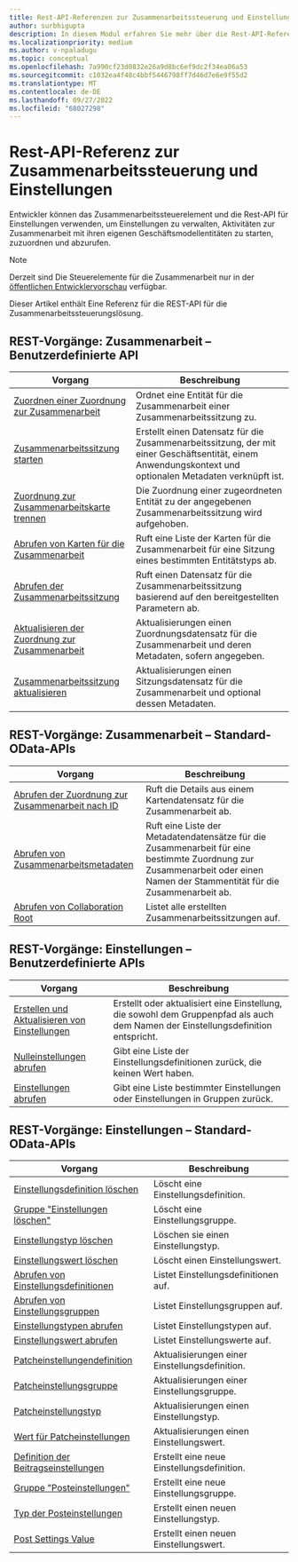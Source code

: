 ```yaml
---
title: Rest-API-Referenzen zur Zusammenarbeitssteuerung und Einstellungen
author: surbhigupta
description: In diesem Modul erfahren Sie mehr über die Rest-API-Referenz zur Steuerung der Zusammenarbeit und einstellungen zum Verwalten von Einstellungen, Starten, Zuordnen und Abrufen von Zusammenarbeitsaktivitäten.
ms.localizationpriority: medium
ms.author: v-npaladugu
ms.topic: conceptual
ms.openlocfilehash: 7a990cf23d0832e26a9d8bc6ef9dc2f34ea06a53
ms.sourcegitcommit: c1032ea4f48c4bbf5446798ff7d46d7e6e9f55d2
ms.translationtype: MT
ms.contentlocale: de-DE
ms.lasthandoff: 09/27/2022
ms.locfileid: "68027298"
---
```

# <a name="collaboration-control-and-settings-rest-api-reference"></a>Rest-API-Referenz zur Zusammenarbeitssteuerung und Einstellungen

Entwickler können das Zusammenarbeitssteuerelement und die Rest-API für Einstellungen verwenden, um Einstellungen zu verwalten, Aktivitäten zur Zusammenarbeit mit ihren eigenen Geschäftsmodellentitäten zu starten, zuzuordnen und abzurufen.

> [!NOTE]
> Derzeit sind Die Steuerelemente für die Zusammenarbeit nur in der [öffentlichen Entwicklervorschau](~/resources/dev-preview/developer-preview-intro.md) verfügbar.

Dieser Artikel enthält Eine Referenz für die REST-API für die Zusammenarbeitssteuerungslösung.

## <a name="rest-operations-collaboration---custom-api"></a>REST-Vorgänge: Zusammenarbeit – Benutzerdefinierte API

|Vorgang|Beschreibung|
|---------|-----------|
|[Zuordnen einer Zuordnung zur Zusammenarbeit](/rest/api/industry/collaboration-controls/collaboration-custom-ap-is/associate-collaboration-map)|Ordnet eine Entität für die Zusammenarbeit einer Zusammenarbeitssitzung zu.|
|[Zusammenarbeitssitzung starten](/rest/api/industry/collaboration-controls/collaboration-custom-ap-is/begin-collaboration-session)|Erstellt einen Datensatz für die Zusammenarbeitssitzung, der mit einer Geschäftsentität, einem Anwendungskontext und optionalen Metadaten verknüpft ist.|
|[Zuordnung zur Zusammenarbeitskarte trennen](/rest/api/industry/collaboration-controls/collaboration-custom-ap-is/disassociate-collaboration-map-custom-api)|Die Zuordnung einer zugeordneten Entität zu der angegebenen Zusammenarbeitssitzung wird aufgehoben.|
|[Abrufen von Karten für die Zusammenarbeit](/rest/api/industry/collaboration-controls/collaboration-custom-ap-is/retrieve-collaboration-maps-custom-api)|Ruft eine Liste der Karten für die Zusammenarbeit für eine Sitzung eines bestimmten Entitätstyps ab.|
|[Abrufen der Zusammenarbeitssitzung](/rest/api/industry/collaboration-controls/collaboration-custom-ap-is/retrieve-collaboration-session-custom-api)|Ruft einen Datensatz für die Zusammenarbeitssitzung basierend auf den bereitgestellten Parametern ab.|
|[Aktualisieren der Zuordnung zur Zusammenarbeit](/rest/api/industry/collaboration-controls/collaboration-custom-ap-is/update-collaboration-map-custom-api)|Aktualisierungen einen Zuordnungsdatensatz für die Zusammenarbeit und deren Metadaten, sofern angegeben.|
|[Zusammenarbeitssitzung aktualisieren](/rest/api/industry/collaboration-controls/collaboration-custom-ap-is/update-collaboration-session)|Aktualisierungen einen Sitzungsdatensatz für die Zusammenarbeit und optional dessen Metadaten.|

## <a name="rest-operations-collaboration---standard-odata-apis"></a>REST-Vorgänge: Zusammenarbeit – Standard-OData-APIs

|Vorgang|Beschreibung|
|---------|-----------|
|[Abrufen der Zuordnung zur Zusammenarbeit nach ID](/rest/api/industry/collaboration-controls/collaboration-standard-o-data-ap-is/get-collaboration-map-by-id)|Ruft die Details aus einem Kartendatensatz für die Zusammenarbeit ab.|
|[Abrufen von Zusammenarbeitsmetadaten](/rest/api/industry/collaboration-controls/collaboration-standard-o-data-ap-is/get-collaboration-metadata)|Ruft eine Liste der Metadatendatensätze für die Zusammenarbeit für eine bestimmte Zuordnung zur Zusammenarbeit oder einen Namen der Stammentität für die Zusammenarbeit ab.|
|[Abrufen von Collaboration Root](/rest/api/industry/collaboration-controls/collaboration-standard-o-data-ap-is/get-collaboration-root)|Listet alle erstellten Zusammenarbeitssitzungen auf.|

## <a name="rest-operations-settings---custom-apis"></a>REST-Vorgänge: Einstellungen – Benutzerdefinierte APIs

|Vorgang|Beschreibung|
|---------|-----------|
|[Erstellen und Aktualisieren von Einstellungen](/rest/api/industry/collaboration-controls/settings-custom-ap-is/create-update-setting-custom-api)|Erstellt oder aktualisiert eine Einstellung, die sowohl dem Gruppenpfad als auch dem Namen der Einstellungsdefinition entspricht.|
|[Nulleinstellungen abrufen](/rest/api/industry/collaboration-controls/settings-custom-ap-is/retrieve-null-settings-custom-api)|Gibt eine Liste der Einstellungsdefinitionen zurück, die keinen Wert haben.|
|[Einstellungen abrufen](/rest/api/industry/collaboration-controls/settings-custom-ap-is/retrieve-settings-custom-api)|Gibt eine Liste bestimmter Einstellungen oder Einstellungen in Gruppen zurück.|

## <a name="rest-operations-settings---standard-odata-apis"></a>REST-Vorgänge: Einstellungen – Standard-OData-APIs

|Vorgang|Beschreibung|
|---------|-----------|
|[Einstellungsdefinition löschen](/rest/api/industry/collaboration-controls/settings-standard-o-data-ap-is/delete-settings-definition)|Löscht eine Einstellungsdefinition.|
|[Gruppe "Einstellungen löschen"](/rest/api/industry/collaboration-controls/settings-standard-o-data-ap-is/delete-settings-group)|Löscht eine Einstellungsgruppe.|
|[Einstellungstyp löschen](/rest/api/industry/collaboration-controls/settings-standard-o-data-ap-is/delete-settings-type)|Löschen sie einen Einstellungstyp.|
|[Einstellungswert löschen](/rest/api/industry/collaboration-controls/settings-standard-o-data-ap-is/delete-settings-value)|Löscht einen Einstellungswert.|
|[Abrufen von Einstellungsdefinitionen](/rest/api/industry/collaboration-controls/settings-standard-o-data-ap-is/get-settings-definitions)|Listet Einstellungsdefinitionen auf.|
|[Abrufen von Einstellungsgruppen](/rest/api/industry/collaboration-controls/settings-standard-o-data-ap-is/get-settings-groups)|Listet Einstellungsgruppen auf.|
|[Einstellungstypen abrufen](/rest/api/industry/collaboration-controls/settings-standard-o-data-ap-is/get-settings-types)|Listet Einstellungstypen auf.|
|[Einstellungswert abrufen](/rest/api/industry/collaboration-controls/settings-standard-o-data-ap-is/get-settings-value)|Listet Einstellungswerte auf.|
|[Patcheinstellungendefinition](/rest/api/industry/collaboration-controls/settings-standard-o-data-ap-is/patch-settings-definition)|Aktualisierungen einer Einstellungsdefinition.|
|[Patcheinstellungsgruppe](/rest/api/industry/collaboration-controls/settings-standard-o-data-ap-is/patch-settings-group)|Aktualisierungen einer Einstellungsgruppe.|
|[Patcheinstellungstyp](/rest/api/industry/collaboration-controls/settings-standard-o-data-ap-is/patch-settings-type)|Aktualisierungen einen Einstellungstyp.|
|[Wert für Patcheinstellungen](/rest/api/industry/collaboration-controls/settings-standard-o-data-ap-is/patch-settings-value)|Aktualisierungen einen Einstellungswert.|
|[Definition der Beitragseinstellungen](/rest/api/industry/collaboration-controls/settings-standard-o-data-ap-is/post-settings-definition)|Erstellt eine neue Einstellungsdefinition.|
|[Gruppe "Posteinstellungen"](/rest/api/industry/collaboration-controls/settings-standard-o-data-ap-is/post-settings-group)|Erstellt eine neue Einstellungsgruppe.|
|[Typ der Posteinstellungen](/rest/api/industry/collaboration-controls/settings-standard-o-data-ap-is/post-settings-type)|Erstellt einen neuen Einstellungstyp.|
|[Post Settings Value](/rest/api/industry/collaboration-controls/settings-standard-o-data-ap-is/post-settings-value)|Erstellt einen neuen Einstellungswert.|
